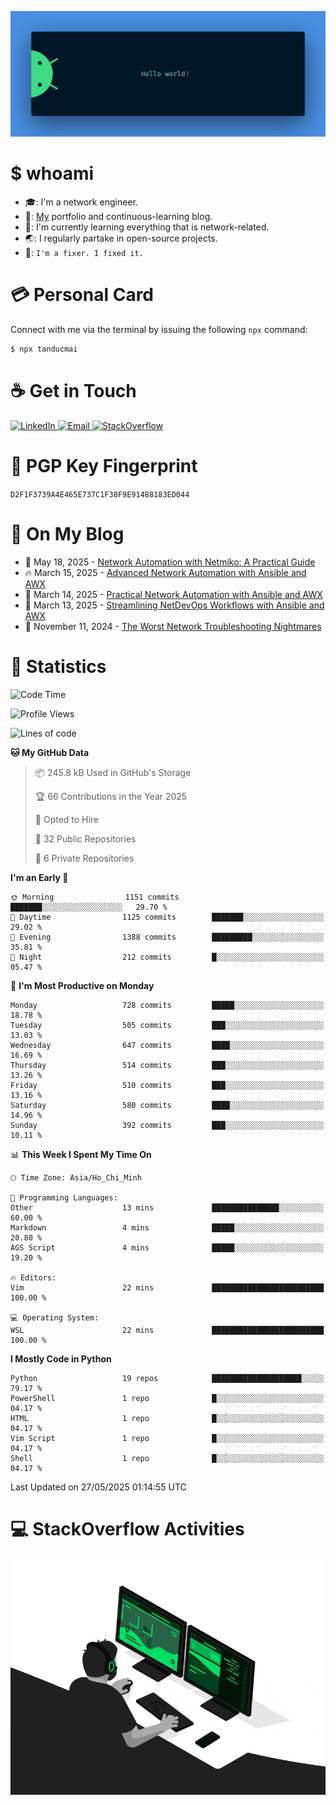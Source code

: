 <p align="center"><img src="assets/banner.png" /></p>

[//]: ![](https://github.com/duke-mai/duke-mai/actions/workflows/waka-stats.yml/badge.svg)
[//]: ![](https://github.com/duke-mai/duke-mai/actions/workflows/latest-blogs.yml/badge.svg)
[//]: ![](https://github.com/duke-mai/duke-mai/actions/workflows/stackoverflow-activities.yml/badge.svg)

# $ whoami

- :mortar_board:: I'm a network engineer.
- :telescope:: [My](https://tandukemai.com/) portfolio and continuous-learning blog.
- :seedling:: I'm currently learning everything that is network-related.
- :earth_asia:: I regularly partake in open-source projects.
- :speech_balloon:: `I'm a fixer. I fixed it.`

# :credit_card: Personal Card

Connect with me via the terminal by issuing the following `npx` command:

```bash
$ npx tanducmai
```

# :coffee: Get in Touch

<a target="_blank" href="https://www.linkedin.com/in/duke-mai/">
  <img alt="LinkedIn" src="https://img.shields.io/badge/LinkedIn-0077B5?style=for-the-badge&logo=linkedin&logoColor=white" />
</a>
<a target="_blank" href="mailto:tan.duc.work@gmail.com">
  <img alt="Email" src="https://img.shields.io/badge/Gmail-D14836?style=for-the-badge&logo=gmail&logoColor=white" />
</a>
<a target="_blank" href="https://stackoverflow.com/users/16999206/tanducmai">
  <img alt="StackOverflow" src="https://img.shields.io/static/v1?message=Stackoverflow&logo=stackoverflow&label=&color=FE7A16&logoColor=white&labelColor=&style=for-the-badge" />
</a>

# :closed_lock_with_key: PGP Key Fingerprint

`D2F1F3739A4E465E737C1F38F9E91488183ED044`

# :scroll: On My Blog

<!-- BLOG-POST-LIST:START -->
 - 💯 May 18, 2025 - [Network Automation with Netmiko: A Practical Guide](https://tandukemai.com/posts/python/network-automation-with-netmiko/)
 - 🔥 March 15, 2025 - [Advanced Network Automation with Ansible and AWX](https://tandukemai.com/posts/blogs/advanced-network-automation-with-awx/)
 - 💫 March 14, 2025 - [Practical Network Automation with Ansible and AWX](https://tandukemai.com/posts/blogs/practical-network-automation-with-ansible/)
 - 🚀 March 13, 2025 - [Streamlining NetDevOps Workflows with Ansible and AWX](https://tandukemai.com/posts/blogs/streamlining-netdevops-workflows-with-ansible-awx/)
 - 🌮 November 11, 2024 - [The Worst Network Troubleshooting Nightmares](https://tandukemai.com/posts/blogs/the-worst-network-troubleshooting-nightmares/)<!-- BLOG-POST-LIST:END -->

# :1234: Statistics

<!--START_SECTION:waka-->
![Code Time](http://img.shields.io/badge/Code%20Time-259%20hrs%2053%20mins-blue)

![Profile Views](http://img.shields.io/badge/Profile%20Views-0-blue)

![Lines of code](https://img.shields.io/badge/From%20Hello%20World%20I%27ve%20Written-9.1%20million%20lines%20of%20code-blue)

**🐱 My GitHub Data** 

> 📦 245.8 kB Used in GitHub's Storage 
 > 
> 🏆 66 Contributions in the Year 2025
 > 
> 💼 Opted to Hire
 > 
> 📜 32 Public Repositories 
 > 
> 🔑 6 Private Repositories 
 > 
**I'm an Early 🐤** 

```text
🌞 Morning                1151 commits        ███████░░░░░░░░░░░░░░░░░░   29.70 % 
🌆 Daytime                1125 commits        ███████░░░░░░░░░░░░░░░░░░   29.02 % 
🌃 Evening                1388 commits        █████████░░░░░░░░░░░░░░░░   35.81 % 
🌙 Night                  212 commits         █░░░░░░░░░░░░░░░░░░░░░░░░   05.47 % 
```
📅 **I'm Most Productive on Monday** 

```text
Monday                   728 commits         █████░░░░░░░░░░░░░░░░░░░░   18.78 % 
Tuesday                  505 commits         ███░░░░░░░░░░░░░░░░░░░░░░   13.03 % 
Wednesday                647 commits         ████░░░░░░░░░░░░░░░░░░░░░   16.69 % 
Thursday                 514 commits         ███░░░░░░░░░░░░░░░░░░░░░░   13.26 % 
Friday                   510 commits         ███░░░░░░░░░░░░░░░░░░░░░░   13.16 % 
Saturday                 580 commits         ████░░░░░░░░░░░░░░░░░░░░░   14.96 % 
Sunday                   392 commits         ███░░░░░░░░░░░░░░░░░░░░░░   10.11 % 
```


📊 **This Week I Spent My Time On** 

```text
🕑︎ Time Zone: Asia/Ho_Chi_Minh

💬 Programming Languages: 
Other                    13 mins             ███████████████░░░░░░░░░░   60.00 % 
Markdown                 4 mins              █████░░░░░░░░░░░░░░░░░░░░   20.80 % 
AGS Script               4 mins              █████░░░░░░░░░░░░░░░░░░░░   19.20 % 

🔥 Editors: 
Vim                      22 mins             █████████████████████████   100.00 % 

💻 Operating System: 
WSL                      22 mins             █████████████████████████   100.00 % 
```

**I Mostly Code in Python** 

```text
Python                   19 repos            ████████████████████░░░░░   79.17 % 
PowerShell               1 repo              █░░░░░░░░░░░░░░░░░░░░░░░░   04.17 % 
HTML                     1 repo              █░░░░░░░░░░░░░░░░░░░░░░░░   04.17 % 
Vim Script               1 repo              █░░░░░░░░░░░░░░░░░░░░░░░░   04.17 % 
Shell                    1 repo              █░░░░░░░░░░░░░░░░░░░░░░░░   04.17 % 
```




 Last Updated on 27/05/2025 01:14:55 UTC
<!--END_SECTION:waka-->

# :computer: StackOverflow Activities

<!-- STACKOVERFLOW:START -->
<!-- STACKOVERFLOW:END -->

<p align="center"><img src="assets/developer.gif" /></p>
